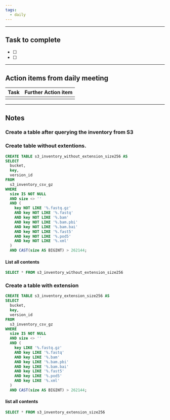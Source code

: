 ```yaml
---
tags:
  - daily
---
```

--------
## Task to complete

- [ ] 
- [ ]   

-----
##  Action items from daily meeting

| Task | Further Action item |
| ---- | ------------------- |
|      |                     |


----

## Notes

### Create a table after querying the inventory from S3
### Create table without extentions.
```sql
CREATE TABLE s3_inventory_without_extension_size256 AS
SELECT
  bucket,
  key,
  version_id
FROM
  s3_inventory_csv_gz
WHERE
  size IS NOT NULL
  AND size <> ''
  AND (
    key NOT LIKE '%.fastq.gz'
    AND key NOT LIKE '%.fastq'
    AND key NOT LIKE '%.bam'
    AND key NOT LIKE '%.bam.pbi'
    AND key NOT LIKE '%.bam.bai'
    AND key NOT LIKE '%.fast5'
    AND key NOT LIKE '%.pod5'
    AND key NOT LIKE '%.xml'
  )
  AND CAST(size AS BIGINT) > 262144;
```

#### List all contents
```sql
SELECT * FROM s3_inventory_without_extension_size256
```

### Create a table with extension
```sql
CREATE TABLE s3_inventory_extension_size256 AS
SELECT
  bucket,
  key,
  version_id
FROM
  s3_inventory_csv_gz
WHERE
  size IS NOT NULL
  AND size <> ''
  AND (
    key LIKE '%.fastq.gz'
    AND key LIKE '%.fastq'
    AND key LIKE '%.bam'
    AND key LIKE '%.bam.pbi'
    AND key LIKE '%.bam.bai'
    AND key LIKE '%.fast5'
    AND key LIKE '%.pod5'
    AND key LIKE '%.xml'
  )
  AND CAST(size AS BIGINT) > 262144;
```

#### list all contents
```sql
SELECT * FROM s3_inventory_extension_size256
```



